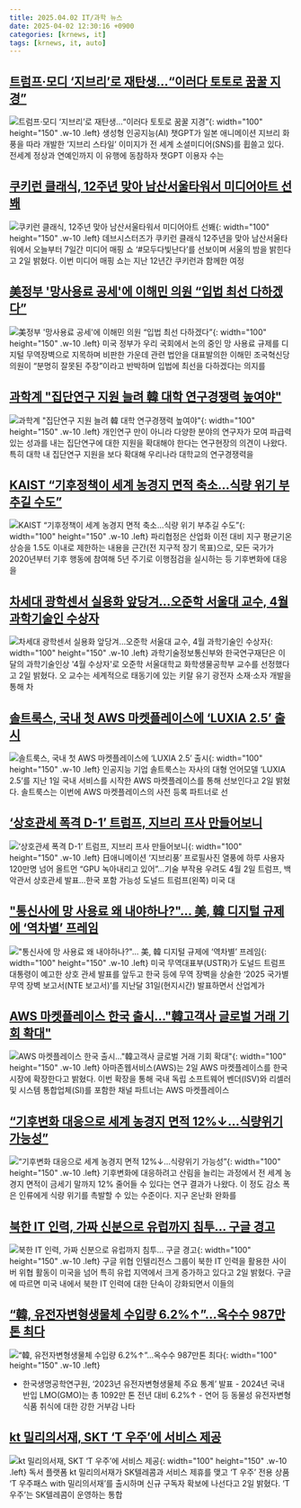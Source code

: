 ```yaml
---
title: 2025.04.02 IT/과학 뉴스
date: 2025-04-02 12:30:16 +0900
categories: [krnews, it]
tags: [krnews, it, auto]
---
```

## [트럼프·모디 ‘지브리’로 재탄생…“이러다 토토로 꿈꿀 지경”](https://n.news.naver.com/mnews/article/081/0003530120)

![트럼프·모디 ‘지브리’로 재탄생…“이러다 토토로 꿈꿀 지경”](https://mimgnews.pstatic.net/image/origin/081/2025/04/02/3530120.jpg?type=nf220_150){: width="100" height="150" .w-10 .left}
생성형 인공지능(AI) 챗GPT가 일본 애니메이션 지브리 화풍을 따라 개발한 ‘지브리 스타일’ 이미지가 전 세계 소셜미디어(SNS)를 휩쓸고 있다. 전세계 정상과 연예인까지 이 유행에 동참하자 챗GPT 이용자 수는

## [쿠키런 클래식, 12주년 맞아 남산서울타워서 미디어아트 선봬](https://n.news.naver.com/mnews/article/366/0001065965)

![쿠키런 클래식, 12주년 맞아 남산서울타워서 미디어아트 선봬](https://mimgnews.pstatic.net/image/origin/366/2025/04/02/1065965.jpg?type=nf220_150){: width="100" height="150" .w-10 .left}
데브시스터즈가 쿠키런 클래식 12주년을 맞아 남산서울타워에서 오늘부터 7일간 미디어 매핑 쇼 ‘#모두다빛난다’를 선보이며 서울의 밤을 밝힌다고 2일 밝혔다. 이번 미디어 매핑 쇼는 지난 12년간 쿠키런과 함께한 여정

## [美정부 '망사용료 공세'에 이해민 의원 “입법 최선 다하겠다”](https://n.news.naver.com/mnews/article/011/0004469036)

![美정부 '망사용료 공세'에 이해민 의원 “입법 최선 다하겠다”](https://mimgnews.pstatic.net/image/origin/011/2025/04/02/4469036.jpg?type=nf220_150){: width="100" height="150" .w-10 .left}
미국 정부가 우리 국회에서 논의 중인 망 사용료 규제를 디지털 무역장벽으로 지목하며 비판한 가운데 관련 법안을 대표발의한 이해민 조국혁신당 의원이 “분명히 잘못된 주장”이라고 반박하며 입법에 최선을 다하겠다는 의지를

## [과학계 "집단연구 지원 늘려 韓 대학 연구경쟁력 높여야"](https://n.news.naver.com/mnews/article/003/0013158111)

![과학계 "집단연구 지원 늘려 韓 대학 연구경쟁력 높여야"](https://mimgnews.pstatic.net/image/origin/003/2025/04/02/13158111.jpg?type=nf220_150){: width="100" height="150" .w-10 .left}
개인연구 만이 아니라 다양한 분야의 연구자가 모여 파급력 있는 성과를 내는 집단연구에 대한 지원을 확대해야 한다는 연구현장의 의견이 나왔다. 특히 대학 내 집단연구 지원을 보다 확대해 우리나라 대학교의 연구경쟁력을

## [KAIST “기후정책이 세계 농경지 면적 축소…식량 위기 부추길 수도”](https://n.news.naver.com/mnews/article/277/0005571342)

![KAIST “기후정책이 세계 농경지 면적 축소…식량 위기 부추길 수도”](https://mimgnews.pstatic.net/image/origin/277/2025/04/02/5571342.jpg?type=nf220_150){: width="100" height="150" .w-10 .left}
파리협정은 산업화 이전 대비 지구 평균기온 상승을 1.5도 이내로 제한하는 내용을 근간(전 지구적 장기 목표)으로, 모든 국가가 2020년부터 기후 행동에 참여해 5년 주기로 이행점검을 실시하는 등 기후변화에 대응을

## [차세대 광학센서 실용화 앞당겨…오준학 서울대 교수, 4월 과학기술인 수상자](https://n.news.naver.com/mnews/article/029/0002945418)

![차세대 광학센서 실용화 앞당겨…오준학 서울대 교수, 4월 과학기술인 수상자](https://mimgnews.pstatic.net/image/origin/029/2025/04/02/2945418.jpg?type=nf220_150){: width="100" height="150" .w-10 .left}
과학기술정보통신부와 한국연구재단은 이달의 과학기술인상 '4월 수상자'로 오준학 서울대학교 화학생물공학부 교수를 선정했다고 2일 밝혔다. 오 교수는 세계적으로 태동기에 있는 키랄 유기 광전자 소재·소자 개발을 통해 차

## [솔트룩스, 국내 첫 AWS 마켓플레이스에 ‘LUXIA 2.5’ 출시](https://n.news.naver.com/mnews/article/015/0005113837)

![솔트룩스, 국내 첫 AWS 마켓플레이스에 ‘LUXIA 2.5’ 출시](https://mimgnews.pstatic.net/image/origin/015/2025/04/02/5113837.jpg?type=nf220_150){: width="100" height="150" .w-10 .left}
인공지능 기업 솔트룩스는 자사의 대형 언어모델 ‘LUXIA 2.5’를 지난 1일 국내 서비스를 시작한 AWS 마켓플레이스를 통해 선보인다고 2일 밝혔다. 솔트룩스는 이번에 AWS 마켓플레이스의 사전 등록 파트너로 선

## [‘상호관세 폭격 D-1’ 트럼프, 지브리 프사 만들어보니](https://n.news.naver.com/mnews/article/016/0002451086)

![‘상호관세 폭격 D-1’ 트럼프, 지브리 프사 만들어보니](https://mimgnews.pstatic.net/image/origin/016/2025/04/01/2451086.jpg?type=nf220_150){: width="100" height="150" .w-10 .left}
日애니메이션 ‘지브리풍’ 프로필사진 열풍에 하루 사용자 120만명 넘어 올트먼 “GPU 녹아내리고 있어”…기술 부작용 우려도 4월 2일 트럼프, 백악관서 상호관세 발표…한국 포함 가능성 도널드 트럼프(왼쪽) 미국 대

## ["통신사에 망 사용료 왜 내야하나?"… 美, 韓 디지털 규제에 ‘역차별’ 프레임](https://n.news.naver.com/mnews/article/119/0002940442)

!["통신사에 망 사용료 왜 내야하나?"… 美, 韓 디지털 규제에 ‘역차별’ 프레임](https://mimgnews.pstatic.net/image/origin/119/2025/04/02/2940442.jpg?type=nf220_150){: width="100" height="150" .w-10 .left}
미국 무역대표부(USTR)가 도널드 트럼프 대통령이 예고한 상호 관세 발표를 앞두고 한국 등에 무역 장벽을 상술한 ‘2025 국가별 무역 장벽 보고서(NTE 보고서)’를 지난달 31일(현지시간) 발표하면서 산업계가

## [AWS 마켓플레이스 한국 출시…"韓고객사 글로벌 거래 기회 확대"](https://n.news.naver.com/mnews/article/031/0000921186)

![AWS 마켓플레이스 한국 출시…"韓고객사 글로벌 거래 기회 확대"](https://mimgnews.pstatic.net/image/origin/031/2025/04/02/921186.jpg?type=nf220_150){: width="100" height="150" .w-10 .left}
아마존웹서비스(AWS)는 2일 AWS 마켓플레이스를 한국 시장에 확장한다고 밝혔다. 이번 확장을 통해 국내 독립 소프트웨어 벤더(ISV)와 리셀러 및 시스템 통합업체(SI)를 포함한 채널 파트너는 AWS 마켓플레이스

## [“기후변화 대응으로 세계 농경지 면적 12%↓…식량위기 가능성”](https://n.news.naver.com/mnews/article/032/0003360687)

![“기후변화 대응으로 세계 농경지 면적 12%↓…식량위기 가능성”](https://mimgnews.pstatic.net/image/origin/032/2025/04/02/3360687.jpg?type=nf220_150){: width="100" height="150" .w-10 .left}
기후변화에 대응하려고 산림을 늘리는 과정에서 전 세계 농경지 면적이 금세기 말까지 12% 줄어들 수 있다는 연구 결과가 나왔다. 이 정도 감소 폭은 인류에게 식량 위기를 촉발할 수 있는 수준이다. 지구 온난화 완화를

## [북한 IT 인력, 가짜 신분으로 유럽까지 침투… 구글 경고](https://n.news.naver.com/mnews/article/366/0001065936)

![북한 IT 인력, 가짜 신분으로 유럽까지 침투… 구글 경고](https://mimgnews.pstatic.net/image/origin/366/2025/04/02/1065936.jpg?type=nf220_150){: width="100" height="150" .w-10 .left}
구글 위협 인텔리전스 그룹이 북한 IT 인력을 활용한 사이버 위협 활동이 미국을 넘어 특히 유럽 지역에서 크게 증가하고 있다고 2일 밝혔다. 구글에 따르면 미국 내에서 북한 IT 인력에 대한 단속이 강화되면서 이들의

## [“韓, 유전자변형생물체 수입량 6.2%↑”…옥수수 987만톤 최다](https://n.news.naver.com/mnews/article/016/0002451265)

![“韓, 유전자변형생물체 수입량 6.2%↑”…옥수수 987만톤 최다](https://mimgnews.pstatic.net/image/origin/016/2025/04/02/2451265.jpg?type=nf220_150){: width="100" height="150" .w-10 .left}
- 한국생명공학연구원, ‘2023년 유전자변형생물체 주요 통계’ 발표 - 2024년 국내 반입 LMO(GMO)는 총 1092만 톤 전년 대비 6.2%↑ - 연어 등 동물성 유전자변형식품 취식에 대한 강한 거부감 나타

## [kt 밀리의서재, SKT ‘T 우주’에 서비스 제공](https://n.news.naver.com/mnews/article/366/0001065939)

![kt 밀리의서재, SKT ‘T 우주’에 서비스 제공](https://mimgnews.pstatic.net/image/origin/366/2025/04/02/1065939.jpg?type=nf220_150){: width="100" height="150" .w-10 .left}
독서 플랫폼 kt 밀리의서재가 SK텔레콤과 서비스 제휴를 맺고 ‘T 우주’ 전용 상품 ‘T 우주패스 with 밀리의서재’를 출시하며 신규 구독자 확보에 나선다고 2일 밝혔다. ‘T 우주’는 SK텔레콤이 운영하는 통합


